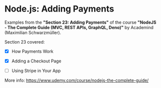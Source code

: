 # Node.js: Adding Payments

Examples from the **"Section 23: Adding Payments"** of the course **"NodeJS - The Complete Guide (MVC, REST APIs, GraphQL, Deno)"** by Academind (Maximilian Schwarzmüller).

Section 23 covered:

- [x] How Payments Work
- [x] Adding a Checkout Page
- [ ] Using Stripe in Your App


More info: https://www.udemy.com/course/nodejs-the-complete-guide/